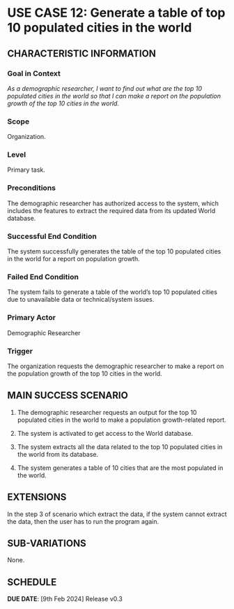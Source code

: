 # USE CASE 12: Generate a table of top 10 populated cities in the world

## CHARACTERISTIC INFORMATION

### Goal in Context

*As a demographic researcher, I want to find out what are the top 10 populated cities in the world so that I can make a report on the population growth of the top 10 cities in the world.*

### Scope

Organization.

### Level

Primary task.

### Preconditions

The demographic researcher has authorized access to the system, which includes the features to extract the required data from its updated World database.

### Successful End Condition

The system successfully generates the table of the top 10 populated cities in the world for a report on population growth.

### Failed End Condition

The system fails to generate a table of the world’s top 10 populated cities due to unavailable data or technical/system issues.

### Primary Actor

Demographic Researcher

### Trigger

The organization requests the demographic researcher to make a report on the population growth of the top 10 cities in the world.


## MAIN SUCCESS SCENARIO

1. The demographic researcher requests an output for the top 10 populated cities in the world to make a population growth-related report.

2. The system is activated to get access to the World database.

3. The system extracts all the data related to the top 10 populated cities in the world from its database.

4. The system generates a table of 10 cities that are the most populated in the world.


## EXTENSIONS

In the step 3 of scenario which extract the data, if the system cannot extract the data, then the user has to run the program again.   

## SUB-VARIATIONS

None.

## SCHEDULE

**DUE DATE**: [9th Feb 2024] Release v0.3 